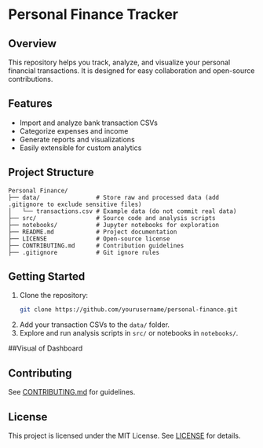 # Personal Finance Tracker

## Overview
This repository helps you track, analyze, and visualize your personal financial transactions. It is designed for easy collaboration and open-source contributions.

## Features
- Import and analyze bank transaction CSVs
- Categorize expenses and income
- Generate reports and visualizations
- Easily extensible for custom analytics

## Project Structure
```
Personal Finance/
├── data/                # Store raw and processed data (add .gitignore to exclude sensitive files)
│   └── transactions.csv # Example data (do not commit real data)
├── src/                 # Source code and analysis scripts
├── notebooks/           # Jupyter notebooks for exploration
├── README.md            # Project documentation
├── LICENSE              # Open-source license
├── CONTRIBUTING.md      # Contribution guidelines
├── .gitignore           # Git ignore rules
```

## Getting Started
1. Clone the repository:
   ```sh
   git clone https://github.com/yourusername/personal-finance.git
   ```
2. Add your transaction CSVs to the `data/` folder.
3. Explore and run analysis scripts in `src/` or notebooks in `notebooks/`.

##Visual of Dashboard
## Contributing
See [CONTRIBUTING.md](CONTRIBUTING.md) for guidelines.

## License
This project is licensed under the MIT License. See [LICENSE](LICENSE) for details.
